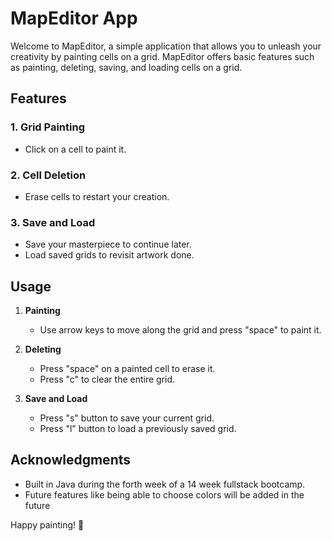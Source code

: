 # MapEditor App

Welcome to MapEditor, a simple application that allows you to unleash your creativity by painting cells on a grid. MapEditor offers basic features such as painting, deleting, saving, and loading cells on a grid.

## Features

### 1. Grid Painting
   - Click on a cell to paint it.

### 2. Cell Deletion
   - Erase cells to restart your creation.

### 3. Save and Load
   - Save your masterpiece to continue later.
   - Load saved grids to revisit artwork done.

## Usage

1. **Painting**
   - Use arrow keys to move along the grid and press "space" to paint it.

2. **Deleting**
   - Press "space" on  a painted cell to erase it.
   - Press "c" to clear the entire grid.

3. **Save and Load**
   - Press "s" button to save your current grid.
   - Press "l" button to load a previously saved grid.

## Acknowledgments
- Built in Java during the forth week of a 14 week fullstack bootcamp.
- Future features like being able to choose colors will be added in the future

Happy painting! 🎨
